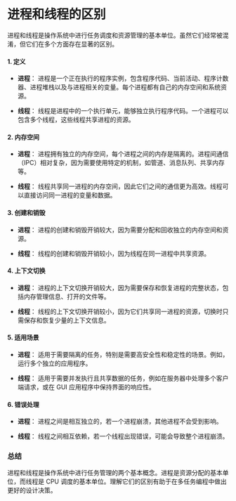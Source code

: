 # 进程和线程的区别

进程和线程是操作系统中进行任务调度和资源管理的基本单位。虽然它们经常被混淆，但它们在多个方面存在显著的区别。

#### 1. 定义

- **进程**：
  进程是一个正在执行的程序实例，包含程序代码、当前活动、程序计数器、进程堆栈以及与进程相关的变量。每个进程都有自己的内存空间和系统资源。

- **线程**：
  线程是进程中的一个执行单元，能够独立执行程序代码。一个进程可以包含多个线程，这些线程共享进程的资源。

#### 2. 内存空间

- **进程**：
  进程拥有独立的内存空间，每个进程之间的内存是隔离的。进程间通信（IPC）相对复杂，因为需要使用特定的机制，如管道、消息队列、共享内存等。

- **线程**：
  线程共享同一进程的内存空间，因此它们之间的通信更为高效。线程可以直接访问同一进程的变量和数据。

#### 3. 创建和销毁

- **进程**：
  进程的创建和销毁开销较大，因为需要分配和回收独立的内存空间和资源。

- **线程**：
  线程的创建和销毁开销较小，因为线程在同一进程中共享资源。

#### 4. 上下文切换

- **进程**：
  进程的上下文切换开销较大，因为需要保存和恢复进程的完整状态，包括内存管理信息、打开的文件等。

- **线程**：
  线程的上下文切换开销较小，因为它们共享同一进程的资源，切换时只需保存和恢复少量的上下文信息。

#### 5. 适用场景

- **进程**：
  适用于需要隔离的任务，特别是需要高安全性和稳定性的场景。例如，运行多个独立的应用程序。

- **线程**：
  适用于需要并发执行且共享数据的任务，例如在服务器中处理多个客户端请求，或在 GUI 应用程序中保持界面的响应性。

#### 6. 错误处理

- **进程**：
  进程之间是相互独立的，若一个进程崩溃，其他进程不会受到影响。

- **线程**：
  线程之间相互依赖，若一个线程出现错误，可能会导致整个进程崩溃。

### 总结

进程和线程是操作系统中进行任务管理的两个基本概念。进程是资源分配的基本单位，而线程是 CPU 调度的基本单位。理解它们的区别有助于在多任务编程中做出更好的设计决策。
